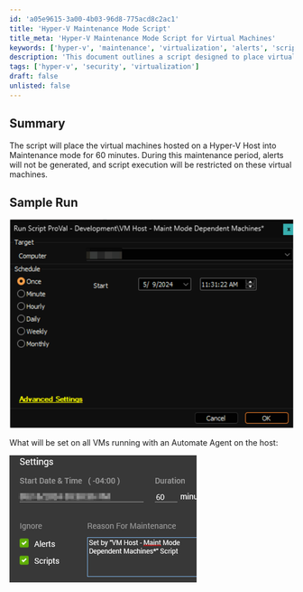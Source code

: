 ```yaml
---
id: 'a05e9615-3a00-4b03-96d8-775acd8c2ac1'
title: 'Hyper-V Maintenance Mode Script'
title_meta: 'Hyper-V Maintenance Mode Script for Virtual Machines'
keywords: ['hyper-v', 'maintenance', 'virtualization', 'alerts', 'script']
description: 'This document outlines a script designed to place virtual machines hosted on a Hyper-V Host into Maintenance mode for a duration of 60 minutes. During this period, alerts will be suppressed, and script execution will be limited on the affected virtual machines, ensuring a smooth maintenance process.'
tags: ['hyper-v', 'security', 'virtualization']
draft: false
unlisted: false
---
```


## Summary

The script will place the virtual machines hosted on a Hyper-V Host into Maintenance mode for 60 minutes. During this maintenance period, alerts will not be generated, and script execution will be restricted on these virtual machines.

## Sample Run

![Image](../../../static/img/VM-Host---Maint-Mode-Dependent-Machines/image_1.png)

What will be set on all VMs running with an Automate Agent on the host:

![Image](../../../static/img/VM-Host---Maint-Mode-Dependent-Machines/image_2.png)


